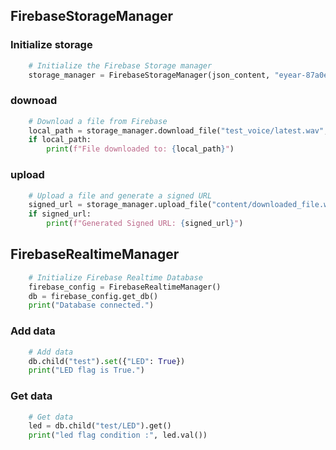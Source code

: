 
## FirebaseStorageManager

### Initialize storage
```python
    # Initialize the Firebase Storage manager
    storage_manager = FirebaseStorageManager(json_content, "eyear-87a0e.appspot.com")
```

### downoad
```python
    # Download a file from Firebase
    local_path = storage_manager.download_file("test_voice/latest.wav", "/content/downloaded_file.wav")
    if local_path:
        print(f"File downloaded to: {local_path}")
```

### upload
```python
    # Upload a file and generate a signed URL
    signed_url = storage_manager.upload_file("content/downloaded_file.wav", "test_voice/latest.wav")
    if signed_url:
        print(f"Generated Signed URL: {signed_url}")
```


## FirebaseRealtimeManager
```python 
    # Initialize Firebase Realtime Database
    firebase_config = FirebaseRealtimeManager()
    db = firebase_config.get_db()
    print("Database connected.")
```

### Add data
```python 
    # Add data
    db.child("test").set({"LED": True})
    print("LED flag is True.")
```

### Get data
```python 
    # Get data
    led = db.child("test/LED").get()
    print("led flag condition :", led.val())
